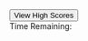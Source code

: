 <!DOCTYPE html>
<html lang="en">

<head>
  <meta charset="UTF-8">
  <meta name="viewport" content="width=device-width, initial-scale=1.0">
  <link rel="stylesheet" href="https://stackpath.bootstrapcdn.com/bootstrap/4.5.2/css/bootstrap.min.css">
  <link rel="stylesheet" href="./style.css">
  <title>Code Quiz</title>
</head>

<body>

  <nav class="navbar navbar-expand-lg navbar-dark">
    <div class="container">
      <div class="col-4 col-md-2">
        <button type="button" id="highscore" class="btn btn-dark">View High Scores</button>
      </div>
      <div class="col-4 col-md-2">
        <form>
          <label for="time-remaining" class="col-form-label">Time Remaining: <span id="timer"></span></label>
        </form>
      </div>
    </div>
  </nav>

  <div id="content" class="container">
    <h2 id="answer" class="marginauto"></h2>
    <h1 id="questions" class="marginauto"></h1>
    <div id="answers" class="marginauto"></div>
  </div>


  <script src="./script.js"></script>
</body>

</html>
